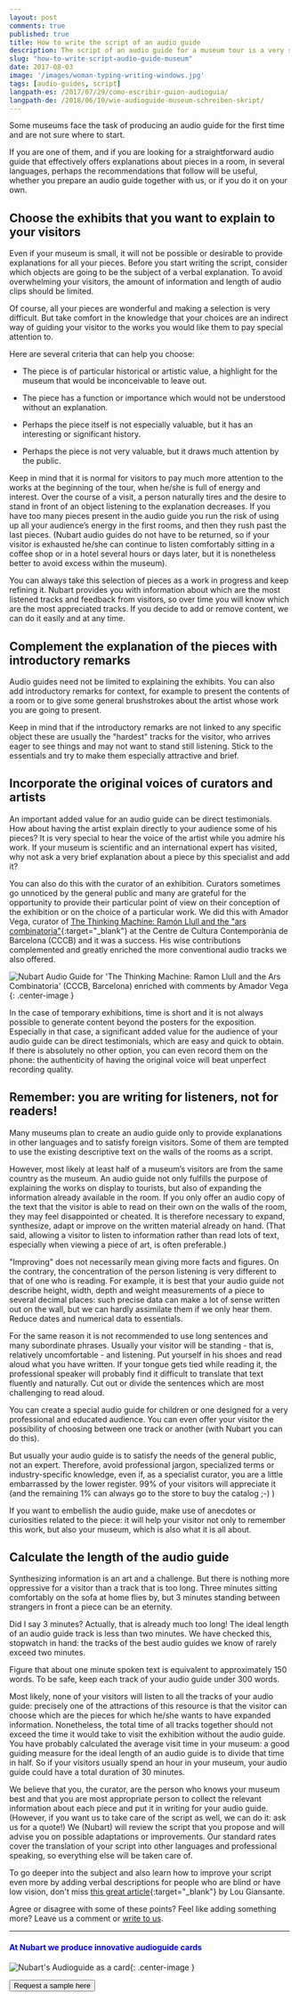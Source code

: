 ```yaml
---
layout: post 
comments: true 
published: true 
title: How to write the script of an audio guide
description: The script of an audio guide for a museum tour is a very special kind of texts and has its own rules. Here we provide some helpful tricks.
slug: "how-to-write-script-audio-guide-museum"
date: 2017-08-03 
image: '/images/woman-typing-writing-windows.jpg' 
tags: [audio-guides, script]
langpath-es: /2017/07/29/como-escribir-guion-audioguia/ 
langpath-de: /2018/06/10/wie-audioguide-museum-schreiben-skript/
---
```


Some museums face the task of producing an audio guide for the first time and are not sure where to start.

If you are one of them, and if you are looking for a straightforward audio guide that effectively offers explanations about pieces in a room, in several languages, perhaps the recommendations that follow will be useful, whether you prepare an audio guide together with us, or if you do it on your own.

<!--more-->

## Choose the exhibits that you want to explain to your visitors

Even if your museum is small, it will not be possible or desirable to provide explanations for all your pieces. Before you start writing the script, consider which objects are going to be the subject of a verbal explanation. To avoid overwhelming your visitors, the amount of information and length of audio clips should be limited.

Of course, all your pieces are wonderful and making a selection is very difficult. But take comfort in the knowledge that your choices are an indirect way of guiding your visitor to the works you would like them to pay special attention to.

Here are several criteria that can help you choose:

* The piece is of particular historical or artistic value, a highlight for the museum that would be inconceivable to leave out.

* The piece has a function or importance which would not be understood without an explanation.

* Perhaps the piece itself is not especially valuable, but it has an interesting or significant history.

* Perhaps the piece is not very valuable, but it draws much attention by the public.

Keep in mind that it is normal for visitors to pay much more attention to the works at the beginning of the tour, when he/she is full of energy and
interest. Over the course of a visit, a person naturally tires and the desire to stand in front of an object listening to the explanation decreases.
If you have too many pieces present in the audio guide you run the risk of using up all your audience’s energy in the first rooms, and then they rush
past the last pieces. (Nubart audio guides do not have to be returned, so if your visitor is exhausted he/she can continue to listen comfortably
sitting in a coffee shop or in a hotel several hours or days later, but it is nonetheless better to avoid excess within the museum).

You can always take this selection of pieces as a work in progress and keep refining it. Nubart provides you with information about which are the most
listened tracks and feedback from visitors, so over time you will know which are the most appreciated tracks. If you decide to add or remove content,
we can do it easily and at any time.

## Complement the explanation of the pieces with introductory remarks

Audio guides need not be limited to explaining the exhibits. You can also add introductory remarks for context, for example to present the contents of
a room or to give some general brushstrokes about the artist whose work you are going to present.

Keep in mind that if the introductory remarks are not linked to any specific object these are usually the "hardest" tracks for the visitor, who
arrives eager to see things and may not want to stand still listening. Stick to the essentials and try to make them especially attractive and brief.

## Incorporate the original voices of curators and artists

An important added value for an audio guide can be direct testimonials. How about having the artist explain directly to your audience some of his
pieces? It is very special to hear the voice of the artist while you admire his work. If your museum is scientific and an international expert has
visited, why not ask a very brief explanation about a piece by this specialist and add it?

You can also do this with the curator of an exhibition. Curators sometimes go unnoticed by the general public and many are grateful for the
opportunity to provide their particular point of view on their conception of the exhibition or on the choice of a particular work. We did this with
Amador Vega, curator
of [The Thinking Machine: Ramón Llull and the "ars combinatoria"](http://www.cccb.org/en/exhibitions/file/the-thinking-machine/223672){:target="_blank"}
at the Centre de Cultura Contemporània de Barcelona (CCCB) and it was a success. His wise contributions complemented and greatly enriched the more
conventional audio tracks we also offered.

![Nubart Audio Guide for 'The Thinking Machine: Ramon Llull and the Ars Combinatoria' (CCCB, Barcelona) enriched with comments by Amador Vega]({{site.baseurl}}/images/audioguide-llull-cccb.jpg)
{: .center-image }

In the case of temporary exhibitions, time is short and it is not always possible to generate content beyond the posters for the exposition.
Especially in that case, a significant added value for the audience of your audio guide can be direct testimonials, which are easy and quick to
obtain. If there is absolutely no other option, you can even record them on the phone: the authenticity of having the original voice will beat
unperfect recording quality.

## Remember: you are writing for listeners, not for readers!

Many museums plan to create an audio guide only to provide explanations in other languages ​​and to satisfy foreign visitors. Some of them are tempted
to use the existing descriptive text on the walls of the rooms as a script.

However, most likely at least half of a museum’s visitors are from the same country as the museum. An audio guide not only fulfills the purpose of
explaining the works on display to tourists, but also of expanding the information already available in the room. If you only offer an audio copy of
the text that the visitor is able to read on their own on the walls of the room, they may feel disappointed or cheated. It is therefore necessary to
expand, synthesize, adapt or improve on the written material already on hand. (That said, allowing a visitor to listen to information rather than read
lots of text, especially when viewing a piece of art, is often preferable.)

"Improving" does not necessarily mean giving more facts and figures. On the contrary, the concentration of the person listening is very different to
that of one who is reading. For example, it is best that your audio guide not describe height, width, depth and weight measurements of a piece to
several decimal places: such precise data can make a lot of sense written out on the wall, but we can hardly assimilate them if we only hear them.
Reduce dates and numerical data to essentials.

For the same reason it is not recommended to use long sentences and many subordinate phrases. Usually your visitor will be standing - that is,
relatively uncomfortable - and listening. Put yourself in his shoes and read aloud what you have written. If your tongue gets tied while reading it,
the professional speaker will probably find it difficult to translate that text fluently and naturally. Cut out or divide the sentences which are most
challenging to read aloud.

You can create a special audio guide for children or one designed for a very professional and educated audience. You can even offer your visitor the
possibility of choosing between one track or another (with Nubart you can do this).

But usually your audio guide is to satisfy the needs of the general public, not an expert. Therefore, avoid professional jargon, specialized terms or
industry-specific knowledge, even if, as a specialist curator, you are a little embarrassed by the lower register. 99% of your visitors will
appreciate it (and the remaining 1% can always go to the store to buy the catalog ;-) )

If you want to embellish the audio guide, make use of anecdotes or curiosities related to the piece: it will help your visitor not only to remember
this work, but also your museum, which is also what it is all about.

## Calculate the length of the audio guide

Synthesizing information is an art and a challenge. But there is nothing more oppressive for a visitor than a track that is too long. Three minutes
sitting comfortably on the sofa at home flies by, but 3 minutes standing between strangers in front a piece can be an eternity.

Did I say 3 minutes? Actually, that is already much too long! The ideal length of an audio guide track is less than two minutes. We have checked this,
stopwatch in hand: the tracks of the best audio guides we know of rarely exceed two minutes.

Figure that about one minute spoken text is equivalent to approximately 150 words. To be safe, keep each track of your audio guide under 300 words.

Most likely, none of your visitors will listen to all the tracks of your audio guide: precisely one of the attractions of this resource is that the
visitor can choose which are the pieces for which he/she wants to have expanded information. Nonetheless, the total time of all tracks together should
not exceed the time it would take to visit the exhibition without the audio guide. You have probably calculated the average visit time in your museum:
a good guiding measure for the ideal length of an audio guide is to divide that time in half. So if your visitors usually spend an hour in your
museum, your audio guide could have a total duration of 30 minutes.

We believe that you, the curator, are the person who knows your museum best and that you are most appropriate person to collect the relevant
information about each piece and put it in writing for your audio guide. (However, if you want us to take care of the script as well, we can do it:
ask us for a quote!) We (Nubart) will review the script that you propose and will advise you on possible adaptations or improvements. Our standard
rates cover the translation of your script into other languages and professional speaking, so everything else will be taken care of.

To go deeper into the subject and also learn how to improve your script even more by adding verbal descriptions for people who are blind or have low
vision, don't
miss [this great article](http://www.artbeyondsight.org/mei/verbal-description-training/writing-verbal-description-for-audio-guides/){:target="_blank"}
by Lou Giansante.

Agree or disagree with some of these points? Feel like adding something more? Leave us a comment or <a href="mailto:info@nubart.eu">write to us</a>.

***

#### <font color="blue">At Nubart we produce innovative audioguide cards</font>

![Nubart's Audioguide as a card]({{site.baseurl}}/images/proceso-nubart.png){: .center-image }
<form action="../../../../../">
    <input type="submit" value="Request a sample here" />
</form>